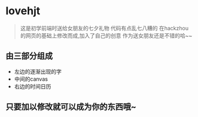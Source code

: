 
# lovehjt

>这是初学前端时送给女朋友的七夕礼物
>代码有点乱七八糟的
>在hackzhou的网页的基础上修改而成,加入了自己的创意
>作为送女朋友还是不错的哈~~

## 由三部分组成

+ 左边的逐渐出现的字
+ 中间的canvas
+ 右边的时间日历

## 只要加以修改就可以成为你的东西哦~

